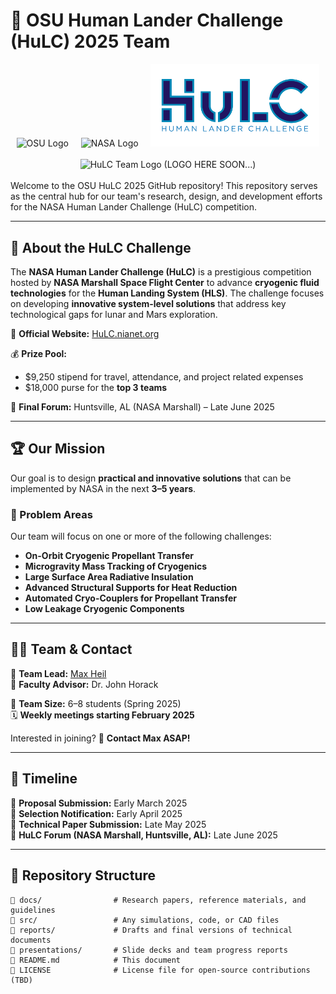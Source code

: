 # 📢 OSU Human Lander Challenge (HuLC) 2025 Team

<div align="center">
  <img src="https://engineering.osu.edu/sites/default/files/uploads/logos/OSU-Engineering-Vert-RGBHEX.jpg" alt="OSU Logo" width="270">
  &nbsp;&nbsp;&nbsp;
  <img src="https://upload.wikimedia.org/wikipedia/commons/thumb/e/e5/NASA_logo.svg/512px-NASA_logo.svg.png" alt="NASA Logo" width="230">
    &nbsp;&nbsp;&nbsp;
  <img src="https://raw.githubusercontent.com/maxheil5/OSU_HuLC_Team25/refs/heads/main/images/HuLC_TextStyle1.png" width="270">
  <br><br>
  <!-- Placeholder for future team logo -->
  <img src="your_team_logo.png" alt="HuLC Team Logo" width="200"> (LOGO HERE SOON...)
</div>
<br>
Welcome to the OSU HuLC 2025 GitHub repository! This repository serves as the central hub for our team's research, design, and development efforts for the NASA Human Lander Challenge (HuLC) competition.

---

## 🚀 About the HuLC Challenge

The **NASA Human Lander Challenge (HuLC)** is a prestigious competition hosted by **NASA Marshall Space Flight Center** to advance **cryogenic fluid technologies** for the **Human Landing System (HLS)**. The challenge focuses on developing **innovative system-level solutions** that address key technological gaps for lunar and Mars exploration.

🔗 **Official Website:** [HuLC.nianet.org](https://hulc.nianet.org/)

💰 **Prize Pool:**  
- $9,250 stipend for travel, attendance, and project related expenses 
- $18,000 purse for the **top 3 teams**  

📍 **Final Forum:** Huntsville, AL (NASA Marshall) – Late June 2025  

---

## 🏆 Our Mission

Our goal is to design **practical and innovative solutions** that can be implemented by NASA in the next **3–5 years**.

### 🔬 Problem Areas
Our team will focus on one or more of the following challenges:
- **On-Orbit Cryogenic Propellant Transfer**
- **Microgravity Mass Tracking of Cryogenics**
- **Large Surface Area Radiative Insulation**
- **Advanced Structural Supports for Heat Reduction**
- **Automated Cryo-Couplers for Propellant Transfer**
- **Low Leakage Cryogenic Components**

---

## 👨‍💻 Team & Contact

📌 **Team Lead:** [Max Heil](mailto:heil.115@osu.edu)  
📌 **Faculty Advisor:** Dr. John Horack  

👥 **Team Size:** 6–8 students (Spring 2025)  
🗓 **Weekly meetings starting February 2025**  

Interested in joining? 📧 **Contact Max ASAP!**

---

## 📅 Timeline

📌 **Proposal Submission:** Early March 2025  
📌 **Selection Notification:** Early April 2025  
📌 **Technical Paper Submission:** Late May 2025  
📌 **HuLC Forum (NASA Marshall, Huntsville, AL):** Late June 2025  

---

## 📂 Repository Structure

```plaintext
📁 docs/                # Research papers, reference materials, and guidelines
📁 src/                 # Any simulations, code, or CAD files
📁 reports/             # Drafts and final versions of technical documents
📁 presentations/       # Slide decks and team progress reports
📄 README.md            # This document
📄 LICENSE              # License file for open-source contributions (TBD)
